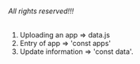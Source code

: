 ######  All rights reserved!!! #####
 
1. Uploading an app => data.js
2. Entry of app => 'const apps'
3. Update information => 'const data'.

~~~~~~~~~~~~ Finish !!! ~~~~~~~~~~~~